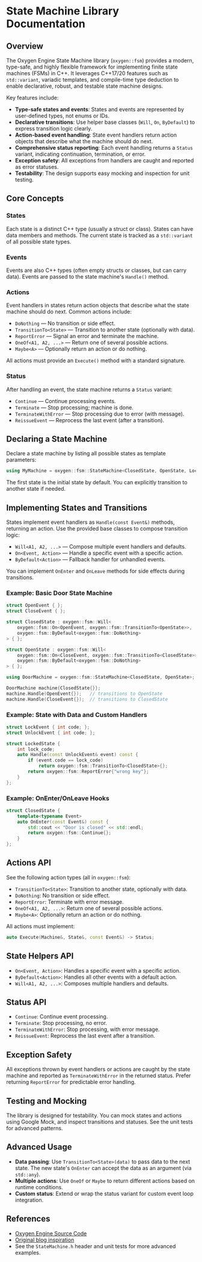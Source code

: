 # State Machine Library Documentation

## Overview

The Oxygen Engine State Machine library (`oxygen::fsm`) provides a modern,
type-safe, and highly flexible framework for implementing finite state machines
(FSMs) in C++. It leverages C++17/20 features such as `std::variant`, variadic
templates, and compile-time type deduction to enable declarative, robust, and
testable state machine designs.

Key features include:

- **Type-safe states and events**: States and events are represented by
  user-defined types, not enums or IDs.
- **Declarative transitions**: Use helper base classes (`Will`, `On`,
  `ByDefault`) to express transition logic clearly.
- **Action-based event handling**: State event handlers return action objects
  that describe what the machine should do next.
- **Comprehensive status reporting**: Each event handling returns a `Status`
  variant, indicating continuation, termination, or error.
- **Exception safety**: All exceptions from handlers are caught and reported as
  error statuses.
- **Testability**: The design supports easy mocking and inspection for unit
  testing.

## Core Concepts

### States

Each state is a distinct C++ type (usually a struct or class). States can have
data members and methods. The current state is tracked as a `std::variant` of
all possible state types.

### Events

Events are also C++ types (often empty structs or classes, but can carry data).
Events are passed to the state machine's `Handle()` method.

### Actions

Event handlers in states return action objects that describe what the state
machine should do next. Common actions include:

- `DoNothing` — No transition or side effect.
- `TransitionTo<State>` — Transition to another state (optionally with data).
- `ReportError` — Signal an error and terminate the machine.
- `OneOf<A1, A2, ...>` — Return one of several possible actions.
- `Maybe<A>` — Optionally return an action or do nothing.

All actions must provide an `Execute()` method with a standard signature.

### Status

After handling an event, the state machine returns a `Status` variant:

- `Continue` — Continue processing events.
- `Terminate` — Stop processing; machine is done.
- `TerminateWithError` — Stop processing due to error (with message).
- `ReissueEvent` — Reprocess the last event (after a transition).

## Declaring a State Machine

Declare a state machine by listing all possible states as template parameters:

```cpp
using MyMachine = oxygen::fsm::StateMachine<ClosedState, OpenState, LockedState>;
```

The first state is the initial state by default. You can explicitly transition
to another state if needed.

## Implementing States and Transitions

States implement event handlers as `Handle(const Event&)` methods, returning an
action. Use the provided base classes to compose transition logic:

- `Will<A1, A2, ...>` — Compose multiple event handlers and defaults.
- `On<Event, Action>` — Handle a specific event with a specific action.
- `ByDefault<Action>` — Fallback handler for unhandled events.

You can implement `OnEnter` and `OnLeave` methods for side effects during
transitions.

### Example: Basic Door State Machine

```cpp
struct OpenEvent { };
struct CloseEvent { };

struct ClosedState : oxygen::fsm::Will<
    oxygen::fsm::On<OpenEvent, oxygen::fsm::TransitionTo<OpenState>>,
    oxygen::fsm::ByDefault<oxygen::fsm::DoNothing>
> { };

struct OpenState : oxygen::fsm::Will<
    oxygen::fsm::On<CloseEvent, oxygen::fsm::TransitionTo<ClosedState>>,
    oxygen::fsm::ByDefault<oxygen::fsm::DoNothing>
> { };

using DoorMachine = oxygen::fsm::StateMachine<ClosedState, OpenState>;

DoorMachine machine{ClosedState{}};
machine.Handle(OpenEvent{});   // transitions to OpenState
machine.Handle(CloseEvent{});  // transitions to ClosedState
```

### Example: State with Data and Custom Handlers

```cpp
struct LockEvent { int code; };
struct UnlockEvent { int code; };

struct LockedState {
    int lock_code;
    auto Handle(const UnlockEvent& event) const {
        if (event.code == lock_code)
            return oxygen::fsm::TransitionTo<ClosedState>{};
        return oxygen::fsm::ReportError{"wrong key"};
    }
};
```

### Example: OnEnter/OnLeave Hooks

```cpp
struct ClosedState {
    template<typename Event>
    auto OnEnter(const Event&) const {
        std::cout << "Door is closed" << std::endl;
        return oxygen::fsm::Continue{};
    }
};
```

## Actions API

See the following action types (all in `oxygen::fsm`):

- `TransitionTo<State>`: Transition to another state, optionally with data.
- `DoNothing`: No transition or side effect.
- `ReportError`: Terminate with error message.
- `OneOf<A1, A2, ...>`: Return one of several possible actions.
- `Maybe<A>`: Optionally return an action or do nothing.

All actions must implement:

```cpp
auto Execute(Machine&, State&, const Event&) -> Status;
```

## State Helpers API

- `On<Event, Action>`: Handles a specific event with a specific action.
- `ByDefault<Action>`: Handles all other events with a default action.
- `Will<A1, A2, ...>`: Composes multiple handlers and defaults.

## Status API

- `Continue`: Continue event processing.
- `Terminate`: Stop processing, no error.
- `TerminateWithError`: Stop processing, with error message.
- `ReissueEvent`: Reprocess the last event after a transition.

## Exception Safety

All exceptions thrown by event handlers or actions are caught by the state
machine and reported as `TerminateWithError` in the returned status. Prefer
returning `ReportError` for predictable error handling.

## Testing and Mocking

The library is designed for testability. You can mock states and actions using
Google Mock, and inspect transitions and statuses. See the unit tests for
advanced patterns.

## Advanced Usage

- **Data passing**: Use `TransitionTo<State>(data)` to pass data to the next
  state. The new state's `OnEnter` can accept the data as an argument (via
  `std::any`).
- **Multiple actions**: Use `OneOf` or `Maybe` to return different actions based
  on runtime conditions.
- **Custom status**: Extend or wrap the status variant for custom event loop
  integration.

## References

- [Oxygen Engine Source Code](https://github.com/asap-projects/Oxygen.Engine)
- [Original blog
  inspiration](https://sii.pl/blog/implementing-a-state-machine-in-c17/)
- See the `StateMachine.h` header and unit tests for more advanced examples.
